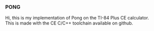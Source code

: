### PONG

Hi, this is my implementation of Pong on the TI-84 Plus CE calculator.  
This is made with the CE C/C++ toolchain available on github.  